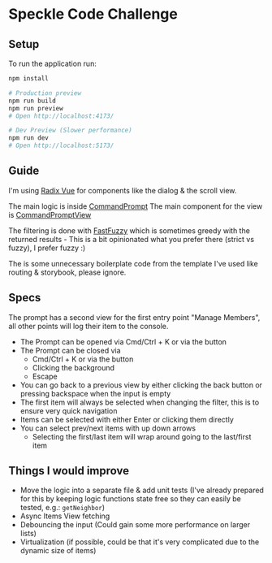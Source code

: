# Speckle Code Challenge

## Setup

To run the application run:

``` bash
npm install

# Production preview
npm run build
npm run preview
# Open http://localhost:4173/

# Dev Preview (Slower performance)
npm run dev
# Open http://localhost:5173/
```

## Guide

I'm using [Radix Vue](https://www.radix-vue.com/) for components like the dialog & the scroll view.

The main logic is inside [CommandPrompt](./src/components/CommandPrompt/)
The main component for the view is [CommandPromptView](./src/components/CommandPrompt/CommandPromptView.vue)

The filtering is done with [FastFuzzy](https://www.npmjs.com/package/fast-fuzzy) which is sometimes greedy with the returned results - This is a bit opinionated what you prefer there (strict vs fuzzy), I prefer fuzzy :)

The is some unnecessary boilerplate code from the template I've used like routing & storybook, please ignore.

## Specs

The prompt has a second view for the first entry point "Manage Members", all other points will log their item to the console.

- The Prompt can be opened via Cmd/Ctrl + K or via the button
- The Prompt can be closed via 
  - Cmd/Ctrl + K or via the button
  - Clicking the background
  - Escape
- You can go back to a previous view by either clicking the back button or pressing backspace when the input is empty
- The first item will always be selected when changing the filter, this is to ensure very quick navigation
- Items can be selected with either Enter or clicking them directly
- You can select prev/next items with up down arrows
    - Selecting the first/last item will wrap around going to the last/first item

## Things I would improve

- Move the logic into a separate file & add unit tests (I've already prepared for this by keeping logic functions state free so they can easily be tested, e.g.: `getNeighbor`)
- Async Items View fetching
- Debouncing the input (Could gain some more performance on larger lists)
- Virtualization (if possible, could be that it's very complicated due to the dynamic size of items)
